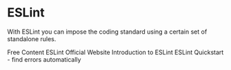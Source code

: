 # ESLint

With ESLint you can impose the coding standard using a certain set of standalone rules.

<ResourceGroupTitle>Free Content</ResourceGroupTitle>
<BadgeLink badgeText='Official Website' colorScheme="blue" href='https://eslint.org/'>ESLint Official Website</BadgeLink>
<BadgeLink badgeText='Read' colorScheme="yellow" href='https://dev.to/shivambmgupta/eslint-what-why-when-how-5f1d'>Introduction to ESLint</BadgeLink>
<BadgeLink badgeText='Watch' href='https://www.youtube.com/watch?v=qhuFviJn-es'>ESLint Quickstart - find errors automatically</BadgeLink>
